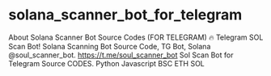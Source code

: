 # solana_scanner_bot_for_telegram
About Solana Scanner Bot Source Codes (FOR TELEGRAM) 🔥 Telegram SOL Scan Bot! Solana Scanning Bot Source Code, TG Bot, Solana @soul_scanner_bot. https://t.me/soul_scanner_bot Sol Scan Bot for Telegram Source CODES. Python Javascript BSC ETH SOL
